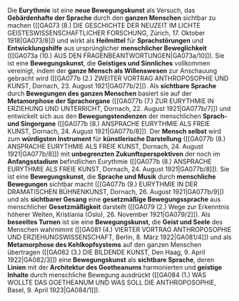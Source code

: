 
Die **Eurythmie** ist eine **neue Bewegungskunst** als Versuch, das **Gebärdenhafte der Sprache** durch den **ganzen Menschen** sichtbar zu machen ([[GA073 (8.) DIE GESCHICHTE DER NEUZEIT IM LICHTE GEISTESWISSENSCHAFTLICHER FORSCHUNG, Zürich, 17. Oktober 1918|GA073/8]]) und wirkt als **Heilmittel** für **Sprachstörungen** und **Entwicklungshilfe** aus ursprünglicher **menschlicher Beweglichkeit** ([[GA073a (10.) AUS DEN FRAGENBEANTWORTUNGEN|GA073a/10]]). Sie ist eine **Bewegungskunst**, die **Geistiges und Sinnliches** vollkommen vereinigt, indem der **ganze Mensch als Willenswesen** zur Anschauung gebracht wird ([[GA077b (2.) ZWEITER VORTRAG ANTHROPOSOPHIE UND KUNST, Dornach, 23. August 1921|GA077b/2]]). Als **sichtbare Sprache** durch **Bewegungen des ganzen Menschen** basiert sie auf der **Metamorphose der Sprachorgane** ([[GA077b (7.) ZUR EURYTHMIE IN ERZIEHUNG UND UNTERRICHT, Dornach, 22. August 1921|GA077b/7]]) und entwickelt sich aus den **Bewegungstendenzen** der menschlichen **Sprach- und Singorgane** ([[GA077b (8.) ANSPRACHE EURYTHMIE ALS FREIE KUNST, Dornach, 24. August 1921|GA077b/8]]). Der **Mensch selbst** wird zum **würdigsten Instrument** für **künstlerische Darstellung** ([[GA077b (8.) ANSPRACHE EURYTHMIE ALS FREIE KUNST, Dornach, 24. August 1921|GA077b/8]]) mit **unbegrenzten Zukunftsperspektiven** der noch im **Anfangsstadium** befindlichen Eurythmie ([[GA077b (8.) ANSPRACHE EURYTHMIE ALS FREIE KUNST, Dornach, 24. August 1921|GA077b/8]]). Sie ist eine **Bewegungskunst**, die **Sprache und Musik** durch **menschliche Bewegungen** sichtbar macht ([[GA077b (9.) EURYTHMIE IN DER DRAMATISCHEN BÜHNENKUNST, Dornach, 26. August 1921|GA077b/9]]) und als **sichtbarer Gesang** eine **gesetzmäßige Bewegungssprache** aus menschlicher **Gesetzmäßigkeit** darstellt ([[GA079 (2.) Wege zur Erkenntnis höherer Welten, Kristiania (Oslo), 26. November 1921|GA079/2]]). Als **beseeltes Turnen** ist sie eine **Bewegungskunst**, die **Geist und Seele** des Menschen wahrnimmt ([[GA081 (4.) VIERTER VORTRAG ANTHROPOSOPHIE UND ERZIEHUNGSWISSENSCHAFT, Berlin, 8. März 1922|GA081/4]]) und als **Metamorphose des Kehlkopfsystems** auf den ganzen Menschen übertragen ([[GA082 (3.) DIE BILDENDE KUNST, Den Haag, 9. April 1922|GA082/3]]) eine **Bewegungskunst** als **sichtbare Sprache**, deren **Linien** mit der **Architektur des Goetheanums** harmonierten und **geistige Inhalte** durch menschliche Bewegung ausdrückt ([[GA084 (1.) WAS WOLLTE DAS GOETHEANUM UND WAS SOLL DIE ANTHROPOSOPHIE, Basel, 9. April 1923|GA084/1]]).
